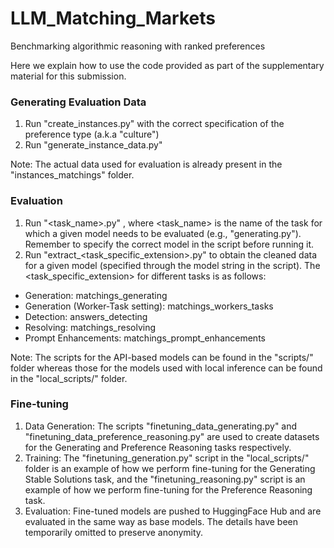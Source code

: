 # LLM_Matching_Markets
Benchmarking algorithmic reasoning with ranked preferences

Here we explain how to use the code provided as part of the supplementary material for this submission.

### Generating Evaluation Data

1. Run "create_instances.py" with the correct specification of the preference type (a.k.a "culture")
2. Run "generate_instance_data.py"

Note: The actual data used for evaluation is already present in the "instances_matchings" folder.

### Evaluation

1. Run "<task_name>.py" , where <task_name> is the name of the task for which a given model needs to be evaluated (e.g., "generating.py"). Remember to specify the correct model in the script before running it.
2. Run "extract_<task_specific_extension>.py" to obtain the cleaned data for a given model (specified through the model string in the script). The <task_specific_extension> for different tasks is as follows:
- Generation: matchings_generating
- Generation (Worker-Task setting): matchings_workers_tasks
- Detection: answers_detecting
- Resolving: matchings_resolving
- Prompt Enhancements: matchings_prompt_enhancements 


Note: The scripts for the API-based models can be found in the "scripts/" folder whereas those for the models used with local inference can be found in the "local_scripts/" folder. 

### Fine-tuning

1. Data Generation: The scripts "finetuning_data_generating.py" and "finetuning_data_preference_reasoning.py" are used to create datasets for the Generating and Preference Reasoning tasks respectively.
2. Training: The "finetuning_generation.py" script in the "local_scripts/" folder is an example of how we perform fine-tuning for the Generating Stable Solutions task, and the "finetuning_reasoning.py" script is an example of how we perform fine-tuning for the Preference Reasoning task.
3. Evaluation: Fine-tuned models are pushed to HuggingFace Hub and are evaluated in the same way as base models. The details have been temporarily omitted to preserve anonymity.
